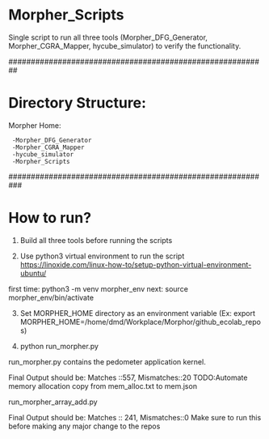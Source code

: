 # Morpher_Scripts
 
 Single script to run all three tools (Morpher_DFG_Generator, Morpher_CGRA_Mapper, hycube_simulator) to verify the functionality.
 
##########################################################
# Directory Structure:
 Morpher Home:
 
     -Morpher_DFG_Generator
     -Morpher_CGRA_Mapper
     -hycube_simulator
     -Morpher_Scripts

###########################################################
# How to run?

 1) Build all three tools before running the scripts

 2) Use python3 virtual environment to run the script
 https://linoxide.com/linux-how-to/setup-python-virtual-environment-ubuntu/

 first time: python3 -m venv morpher_env
 next: source morpher_env/bin/activate

 3) Set MORPHER_HOME directory as an environment variable (Ex: export MORPHER_HOME=/home/dmd/Workplace/Morphor/github_ecolab_repos)

 4) python run_morpher.py

run_morpher.py contains the pedometer application kernel. 
 
 Final Output should be: 
	Matches ::557, Mismatches::20 
 TODO:Automate memory allocation copy from mem_alloc.txt to mem.json

run_morpher_array_add.py
 
 Final Output should be:
        Matches :: 241, Mismatches::0
 Make sure to run this before making any major change to the repos

